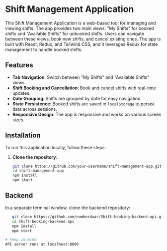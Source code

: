 # Shift Management Application

This Shift Management Application is a web-based tool for managing and viewing shifts. The app provides two main views: "My Shifts" for booked shifts and "Available Shifts" for unbooked shifts. Users can navigate between these views, book new shifts, and cancel existing ones. The app is built with React, Redux, and Tailwind CSS, and it leverages Redux for state management to handle booked shifts.

## Features

- **Tab Navigation**: Switch between "My Shifts" and "Available Shifts" views.
- **Shift Booking and Cancellation**: Book and cancel shifts with real-time updates.
- **Date Grouping**: Shifts are grouped by date for easy navigation.
- **State Persistence**: Booked shifts are saved in `localStorage` to persist data across sessions.
- **Responsive Design**: The app is responsive and works on various screen sizes.

## Installation

To run this application locally, follow these steps:

1. **Clone the repository**:
   ```bash
   git clone https://github.com/your-username/shift-management-app.git
   cd shift-management-app
   npm Install 
   npm start

## Backend
In a separate terminal window, clone the backend repository:

```bash
   git clone https://github.com/numberdaar/Shift-booking-backend-api.git
   cd Shift-booking-backend-api
   npm Install 
   npm start

# keep in mind 
API server runs at localhost:8080